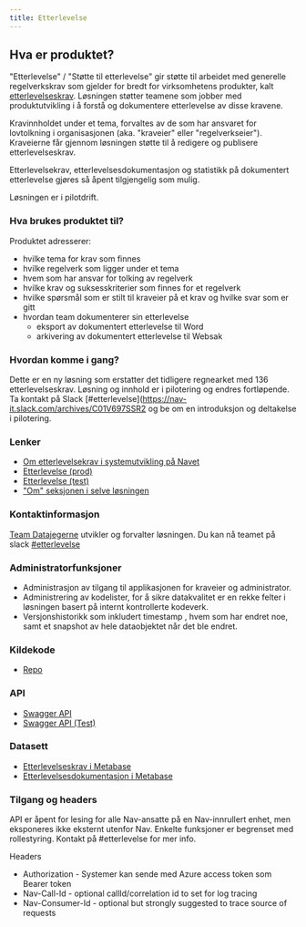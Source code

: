 ```yaml
---
title: Etterlevelse
---
```


## Hva er produktet?
"Etterlevelse" / "Støtte til etterlevelse" gir støtte til arbeidet med generelle regelverkskrav som gjelder for bredt for virksomhetens produkter, kalt [etterlevelseskrav](https://data.nav.no/begrep/BEGREP-1873). Løsningen støtter teamene som jobber med produktutvikling i å forstå og dokumentere etterlevelse av disse kravene. 

Kravinnholdet under et tema, forvaltes av de som har ansvaret for lovtolkning i organisasjonen (aka. "kraveier" eller "regelverkseier"). Kraveierne får gjennom løsningen støtte til å redigere og publisere etterlevelseskrav.

Etterlevelsekrav, etterlevelsesdokumentasjon og statistikk på dokumentert etterlevelse gjøres så åpent tilgjengelig som mulig. 

Løsningen er i pilotdrift.


### Hva brukes produktet til?
Produktet adresserer:
* hvilke tema for krav som finnes
* hvilke regelverk som ligger under et tema
* hvem som har ansvar for tolking av regelverk
* hvilke krav og suksesskriterier som finnes for et regelverk
* hvilke spørsmål som er stilt til kraveier på et krav og hvilke svar som er gitt
* hvordan team dokumenterer sin etterlevelse
  * eksport av dokumentert etterlevelse til Word
  * arkivering av dokumentert etterlevelse til Websak


### Hvordan komme i gang?
Dette er en ny løsning som erstatter det tidligere regnearket med 136 etterlevelseskrav. Løsning og innhold er i pilotering og endres fortløpende. Ta kontakt på Slack [#etterlevelse](https://nav-it.slack.com/archives/C01V697SSR2 og be om en introduksjon og deltakelse i pilotering.

### Lenker
* [Om etterlevelsekrav i systemutvikling på Navet](https://navno.sharepoint.com/sites/intranett-utvikling/SitePages/Etterlevelseskrav.aspx)
* [Etterlevelse (prod)](https://etterlevelse.intern.nav.no/)
* [Etterlevelse (test)](https://etterlevelse.dev.intern.nav.no/)
* ["Om" seksjonen i selve løsningen](https://etterlevelse.intern.nav.no/help)

### Kontaktinformasjon
[Team Datajegerne](https://teamkatalog.nav.no/team/264cebfa-ad46-4af9-8867-592f99f491e6) utvikler og forvalter løsningen. Du kan nå teamet på slack [#etterlevelse](https://nav-it.slack.com/archives/C01V697SSR2)


### Administratorfunksjoner
* Administrasjon av tilgang til applikasjonen for kraveier og administrator.
* Administrering av kodelister, for å sikre datakvalitet er en rekke felter i løsningen basert på internt kontrollerte kodeverk. 
* Versjonshistorikk som inkludert timestamp , hvem som har endret noe, samt et snapshot av hele dataobjektet når det ble endret.

### Kildekode
* [Repo](https://github.com/navikt/etterlevelse)

### API
* [Swagger API](https://etterlevelse-api.intern.nav.no/swagger-ui/index.html)
* [Swagger API (Test)](https://etterlevelse-api.dev.intern.nav.no/swagger-ui/index.html)

### Datasett
* [Etterlevelseskrav i Metabase](https://metabase.intern.nav.no/browse/95-teamdatajegerne-etterlevelse-krav)
* [Etterlevelsesdokumentasjon i Metabase](https://metabase.intern.nav.no/browse/96-teamdatajegerne-etterlevelse-etterlevelse)

### Tilgang og headers
API er åpent for lesing for alle Nav-ansatte på en Nav-innrullert enhet, men eksponeres ikke eksternt utenfor Nav. 
Enkelte funksjoner er begrenset med rollestyring. Kontakt på #etterlevelse for mer info.

Headers
* Authorization - Systemer kan sende med Azure access token som Bearer token
* Nav-Call-Id - optional callId/correlation id to set for log tracing
* Nav-Consumer-Id - optional but strongly suggested to trace source of requests
